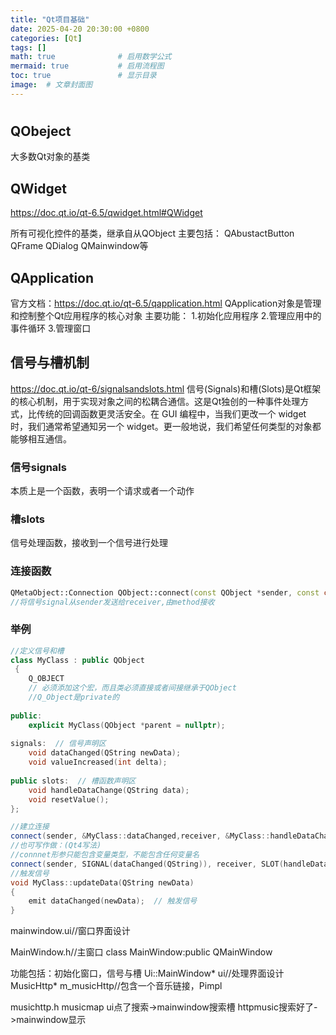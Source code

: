 ```yaml
---
title: "Qt项目基础"
date: 2025-04-20 20:30:00 +0800
categories: [Qt]
tags: []
math: true              # 启用数学公式
mermaid: true           # 启用流程图
toc: true               # 显示目录
image:  # 文章封面图
---
```

#
## QObeject

大多数Qt对象的基类

## QWidget
https://doc.qt.io/qt-6.5/qwidget.html#QWidget

所有可视化控件的基类，继承自从QObject
主要包括：
QAbustactButton
QFrame
QDialog
QMainwindow等

## QApplication
官方文档：https://doc.qt.io/qt-6.5/qapplication.html
QApplication对象是管理和控制整个Qt应用程序的核心对象
主要功能：
1.初始化应用程序
2.管理应用中的事件循环
3.管理窗口

## 信号与槽机制
https://doc.qt.io/qt-6/signalsandslots.html
信号(Signals)和槽(Slots)是Qt框架的核心机制，用于实现对象之间的松耦合通信。这是Qt独创的一种事件处理方式，比传统的回调函数更灵活安全。在 GUI 编程中，当我们更改一个 widget 时，我们通常希望通知另一个 widget。更一般地说，我们希望任何类型的对象都能够相互通信。
### 信号signals
本质上是一个函数，表明一个请求或者一个动作
### 槽slots
信号处理函数，接收到一个信号进行处理
### 连接函数
```cpp
QMetaObject::Connection QObject::connect(const QObject *sender, const char *signal, const QObject *receiver, const char *method, Qt::ConnectionType type = Qt::AutoConnection)
//将信号signal从sender发送给receiver,由method接收
```
### 举例
```cpp
//定义信号和槽
class MyClass : public QObject
 {
    Q_OBJECT 
    // 必须添加这个宏，而且类必须直接或者间接继承于QObject
    //Q_Object是private的
    
public:
    explicit MyClass(QObject *parent = nullptr);
    
signals:  // 信号声明区
    void dataChanged(QString newData);
    void valueIncreased(int delta);
    
public slots:  // 槽函数声明区
    void handleDataChange(QString data);
    void resetValue();
};

//建立连接
connect(sender, &MyClass::dataChanged,receiver, &MyClass::handleDataChange)
//也可写作做：(Qt4写法)
//connnet形参只能包含变量类型，不能包含任何变量名
connect(sender, SIGNAL(dataChanged(QString)), receiver, SLOT(handleDataChange(QString)))
//触发信号
void MyClass::updateData(QString newData) 
{
    emit dataChanged(newData);  // 触发信号
}
```


mainwindow.ui//窗口界面设计

MainWindow.h//主窗口
class MainWindow:public QMainWindow

功能包括：初始化窗口，信号与槽
Ui::MainWindow* ui//处理界面设计
MusicHttp* m_musicHttp//包含一个音乐链接，Pimpl

musichttp.h
musicmap
ui点了搜索->mainwindow搜索槽
httpmusic搜索好了->mainwindow显示